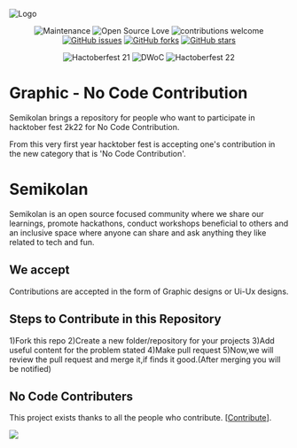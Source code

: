 
![Logo](https://semikolan.co/static/media/logo.fd0e13b2.png)

<div align="center">

![Maintenance](https://img.shields.io/badge/Maintained%3F-yes-orange?style=flat-square&labelColor=0a192f&color=e6f1ff)
![Open Source Love](https://img.shields.io/badge/Open%20Source-%E2%9D%A4-red?style=flat-square&labelColor=0a192f&color=e6f1ff)
![contributions welcome](https://img.shields.io/badge/contributions-welcome-brightgreen?style=flat-square&labelColor=0a192f&color=e6f1ff)
[![GitHub issues](https://img.shields.io/github/issues/semikolan-co/Graphics_no_code?style=social&labelColor=0a192f&color=a8b2d1)](https://github.com/semikolan-co/Graphics_no_code/issues)
[![GitHub forks](https://img.shields.io/github/forks/semikolan-co/Graphics_no_code?style=social&labelColor=0a192f&color=a8b2d1)](https://github.com/semikolan-co/Graphics_no_code/network)
[![GitHub stars](https://img.shields.io/github/stars/semikolan-co/Graphics_no_code?style=social&labelColor=0a192f&color=a8b2d1)](https://github.com/semikolan-co/Graphics_no_code/stargazers)
  
![Hactoberfest 21](https://img.shields.io/badge/Hactoberfest-%E2%9D%A4-red?style=for-the-badge&labelColor=0a192f&color=64ffda)
![DWoC](https://img.shields.io/badge/DWoC-%E2%9D%A4-red?style=for-the-badge&labelColor=0a192f&color=64ffda)
![Hactoberfest 22](https://img.shields.io/badge/Hactoberfest-%E2%9D%A4-red?style=for-the-badge&labelColor=0a192f&color=64ffda)
</div>


# Graphic - No Code Contribution

Semikolan brings a repository for people who want to participate
in hacktober fest 2k22 for No Code Contribution.

From this very first year hacktober fest is accepting one's contribution
in the new category that is 'No Code Contribution'.


# Semikolan
Semikolan is an open source focused community where we share our 
learnings, promote hackathons, conduct workshops beneficial to 
others and an inclusive space where anyone can share and ask 
anything they like related to tech and fun.



## We accept

Contributions are accepted in the form of Graphic designs or Ui-Ux
 designs.
 
 ## Steps to Contribute in this Repository

 1)Fork this repo
 2)Create a new folder/repository for your projects
 3)Add useful content for the problem stated
 4)Make pull request
 5)Now,we will review the pull request and merge it,if finds it good.(After merging you will be notified)


## No Code Contributers

This project exists thanks to all the people who contribute. [[Contribute](CONTRIBUTING.md)].

<a href="https://github.com/semikolan-co/Graphics_no_code/graphs/contributors">
  <img src="https://contrib.rocks/image?repo=semikolan-co/Graphics_no_code" />
</a>

